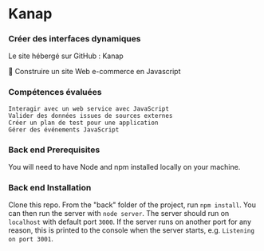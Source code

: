 # Kanap #



### Créer des interfaces dynamiques ###

Le site hébergé sur GitHub : Kanap

🔨 Construire un site Web e-commerce en Javascript

### Compétences évaluées ###

    Interagir avec un web service avec JavaScript
    Valider des données issues de sources externes
    Créer un plan de test pour une application
    Gérer des événements JavaScript

### Back end Prerequisites ### 

You will need to have Node and npm installed locally on your machine.

### Back end Installation ### 

Clone this repo. From the "back" folder of the project, run ```npm install```. You can then run the server with ```node server```. The server should run on ```localhost``` with default port ```3000```. If the server runs on another port for any reason, this is printed to the console when the server starts, e.g. ```Listening on port 3001```.

